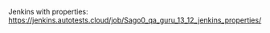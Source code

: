 Jenkins with properties:
https://jenkins.autotests.cloud/job/Sago0_qa_guru_13_12_jenkins_properties/

